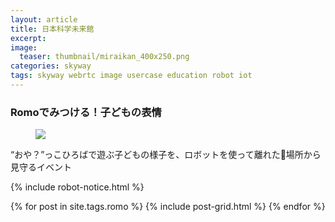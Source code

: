 ```yaml
---
layout: article
title: 日本科学未来館
excerpt:
image:
  teaser: thumbnail/miraikan_400x250.png
categories: skyway
tags: skyway webrtc image usercase education robot iot
---
```


### Romoでみつける！子どもの表情

<figure>
	<img src="{{ site.url | replace_first: 'http://', '//' | replace_first: 'https://', '//' }}{{ site.baseurl }}/images/thumbnail/miraikan_400x250.png">
</figure>

“おや？”っこひろばで遊ぶ子どもの様子を、ロボットを使って離れた場所から見守るイベント

{% include robot-notice.html %}


<div class="tiles">
{% for post in site.tags.romo %}
  {% include post-grid.html %}
{% endfor %}
</div><!-- /.tiles -->
